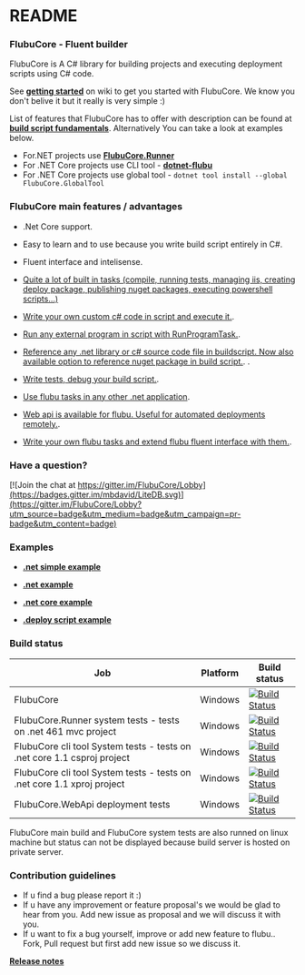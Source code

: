 # README #

### FlubuCore - Fluent builder ###

FlubuCore is A C# library for building projects and executing deployment scripts using C# code.

See [**getting started**](https://github.com/flubu-core/flubu.core/wiki/1-Getting-started) on wiki to get you started with FlubuCore. We know you don't belive it but it really is very simple :)

List of features that FlubuCore has to offer with description can be found at [**build script fundamentals**](https://github.com/flubu-core/flubu.core/wiki/2-Build-script-fundamentals). Alternatively You can take a look at examples below.

* For.NET projects use [**FlubuCore.Runner**](https://www.nuget.org/packages/FlubuCore.Runner/)
* For .NET Core projects use CLI tool - [**dotnet-flubu**](https://www.nuget.org/packages/dotnet-flubu/)
* For .NET Core projects use global tool - ```dotnet tool install --global FlubuCore.GlobalTool```

### FlubuCore main features / advantages ###

* .Net Core support.
* Easy to learn and to use because you write build script entirely in C#.
* Fluent interface and intelisense.
* [Quite a lot of built in tasks (compile, running tests, managing iis, creating deploy package, publishing nuget packages, executing powershell scripts...)](https://github.com/flubu-core/flubu.core/wiki/4-Tasks) 
* [Write your own custom c# code in script and execute it.](https://github.com/flubu-core/flubu.core/wiki/2-Build-script-fundamentals#Custom-code). 
* [Run any external program in script with RunProgramTask.](https://github.com/flubu-core/flubu.core/wiki/2-Build-script-fundamentals#Run-any-program).
* [Reference any .net library or c# source code file in buildscript. Now also available option to reference nuget package in build script.](https://github.com/flubu-core/flubu.core/wiki/2-Build-script-fundamentals#Referencing-other-assemblies-in-build-script). .

* [Write tests, debug your build script.](https://github.com/flubu-core/flubu.core/wiki/6-Writing-build-script-tests,-debuging-and-running-flubu-tasks-in-other-applications).
* [Use flubu tasks in any  other .net application](https://github.com/flubu-core/examples/blob/master/NetCore_csproj/BuildScript/BuildScriptTests.cs).
* [Web api is available for flubu. Useful for automated deployments remotely.](https://github.com/flubu-core/flubu.core/wiki/7-Web-Api:-Getting-started). 
* [Write your own flubu tasks and extend flubu fluent interface with them.](https://github.com/flubu-core/flubu.core/wiki/5-Flubu-Task-Plugins).

### Have a question? ###

 [![Join the chat at https://gitter.im/FlubuCore/Lobby](https://badges.gitter.im/mbdavid/LiteDB.svg)](https://gitter.im/FlubuCore/Lobby?utm_source=badge&utm_medium=badge&utm_campaign=pr-badge&utm_content=badge)

### Examples ###
* [**.net simple example**](https://github.com/flubu-core/examples/blob/master/MVC_NET4.61/BuildScripts/BuildScriptSimple.cs
)

* [**.net example**](https://github.com/flubu-core/examples/blob/master/MVC_NET4.61/BuildScripts/BuildScript.cs
)

* [**.net core example**](https://github.com/flubu-core/examples/blob/master/NetCore_csproj/BuildScript/BuildScript.cs
)

* [**.deploy script example**](https://github.com/flubu-core/examples/blob/master/DeployScriptExample/BuildScript/DeployScript.cs
)

### Build status ###

| Job              | Platform     | Build status                                                                                                                                                        | 
|-----------------------------|--------------|---------------------------------------------------------------------------------------------------------------------------------------------------------------------|
| FlubuCore | Windows| [![Build Status](http://lucidlynx.comtrade.com:8080/buildStatus/icon?job=FlubuCore)](http://lucidlynx.comtrade.com:8080/job/FlubuCore) | &nbsp;
| FlubuCore.Runner system tests - tests on .net 461 mvc project | Windows| [![Build Status](http://lucidlynx.comtrade.com:8080/buildStatus/icon?job=FlubuCore.Runner.SystemTests)](http://lucidlynx.comtrade.com:8080/job/FlubuCore.Runner.SystemTests) | &nbsp;
| FlubuCore cli tool System tests - tests on .net core 1.1 csproj project  | Windows| [![Build Status](http://lucidlynx.comtrade.com:8080/buildStatus/icon?job=FlubuCore_SystemTests_Net_Core_csproj)](http://lucidlynx.comtrade.com:8080/job/FlubuCore_SystemTests_Net_Core_csproj) | &nbsp;
| FlubuCore cli tool System tests - tests on .net core 1.1  xproj project  | Windows| [![Build Status](http://lucidlynx.comtrade.com:8080/buildStatus/icon?job=FlubuCore_SystemTests_.Net_Core_xproj)](http://lucidlynx.comtrade.com:8080/job/FlubuCore_SystemTests_.Net_Core_xproj) | &nbsp;
| FlubuCore.WebApi deployment tests  | Windows| [![Build Status](http://lucidlynx.comtrade.com:8080/buildStatus/icon?job=FlubuCore_WebApi_DeploymentTests)](http://lucidlynx.comtrade.com:8080/job/FlubuCore_WebApi_DeploymentTests) | &nbsp;

FlubuCore main build and FlubuCore system tests are also runned on linux machine but status can not be displayed because build server is hosted on private server.

### Contribution guidelines ###
* If u find a bug please report it :) 
* If u have any improvement or feature proposal's we would be glad to hear from you. Add new issue as proposal and we will discuss it with you.
* If u want to fix a bug yourself, improve or add new feature to flubu.. Fork, Pull request but first add new issue so we discuss it.


[**Release notes**](https://github.com/flubu-core/flubu.core/blob/master/FlubuCore.ProjectVersion.txt
)



